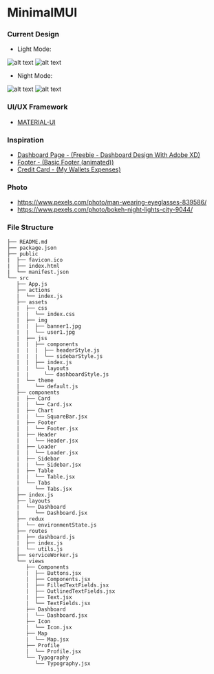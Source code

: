 # MinimalMUI
### Current Design
- Light Mode: 

![alt text](https://github.com/shiburagi/MinimalMUI/blob/master/preview/images/shot1.png?raw=true)
![alt text](https://github.com/shiburagi/MinimalMUI/blob/master/preview/images/shot3.png?raw=true)

- Night Mode: 

![alt text](https://github.com/shiburagi/MinimalMUI/blob/master/preview/images/shot2.png?raw=true)
![alt text](https://github.com/shiburagi/MinimalMUI/blob/master/preview/images/shot4.png?raw=true)

### UI/UX Framework
- [MATERIAL-UI](https://material-ui.com/)

### Inspiration
- [Dashboard Page - (Freebie - Dashboard Design With Adobe XD)](https://www.uplabs.com/posts/dashboard-design-with-adobe-xd-freebie)
- [Footer - (Basic Footer (animated))](https://www.uplabs.com/posts/basic-footer-animated)
- [Credit Card - (My Wallets Expenses)](https://www.uplabs.com/posts/my-wallets-expenses)

### Photo
- https://www.pexels.com/photo/man-wearing-eyeglasses-839586/
- https://www.pexels.com/photo/bokeh-night-lights-city-9044/

### File Structure
```
├── README.md
├── package.json
├── public
|  ├── favicon.ico
|  ├── index.html
|  └── manifest.json
└── src
   ├── App.js
   ├── actions
   |  └── index.js
   ├── assets
   |  ├── css
   |  |  └── index.css
   |  ├── img
   |  |  ├── banner1.jpg
   |  |  └── user1.jpg
   |  ├── jss
   |  |  ├── components
   |  |  |  ├── headerStyle.js
   |  |  |  └── sidebarStyle.js
   |  |  ├── index.js
   |  |  └── layouts
   |  |     └── dashboardStyle.js
   |  └── theme
   |     └── default.js
   ├── components
   |  ├── Card
   |  |  └── Card.jsx
   |  ├── Chart
   |  |  └── SquareBar.jsx
   |  ├── Footer
   |  |  └── Footer.jsx
   |  ├── Header
   |  |  └── Header.jsx
   |  ├── Loader
   |  |  └── Loader.jsx
   |  ├── Sidebar
   |  |  └── Sidebar.jsx
   |  ├── Table
   |  |  └── Table.jsx
   |  └── Tabs
   |     └── Tabs.jsx
   ├── index.js
   ├── layouts
   |  └── Dashboard
   |     └── Dashboard.jsx
   ├── redux
   |  └── environmentState.js
   ├── routes
   |  ├── dashboard.js
   |  ├── index.js
   |  └── utils.js
   ├── serviceWorker.js
   └── views
      ├── Components
      |  ├── Buttons.jsx
      |  ├── Components.jsx
      |  ├── FilledTextFields.jsx
      |  ├── OutlinedTextFields.jsx
      |  ├── Text.jsx
      |  └── TextFields.jsx
      ├── Dashboard
      |  └── Dashboard.jsx
      ├── Icon
      |  └── Icon.jsx
      ├── Map
      |  └── Map.jsx
      ├── Profile
      |  └── Profile.jsx
      └── Typography
         └── Typography.jsx
```
